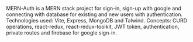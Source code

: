 MERN-Auth is a MERN stack project for sign-in, sign-up with google and connecting with database for existing and new users with authentication.
Technologies used: Vite, Express, MongoDB and Talwind.
Concepts: CURD operations, react-redux, react-redux-toolkit, JWT token, authentication, private routes and firebase for google sign-in.
